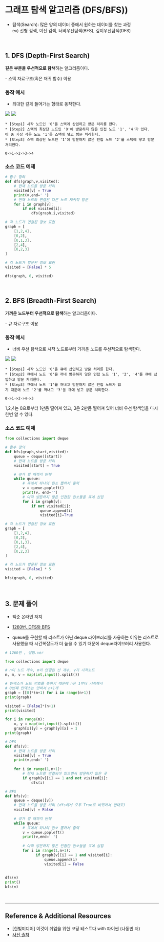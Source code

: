 # 그래프 탐색 알고리즘 (DFS/BFS))
* 탐색(Search): 많은 양의 데이터 중에서 원하는 데이터를 찾는 과정 <br>
ex) 선형 검색, 이진 검색, 너비우선탐색(BFS), 깊이우선탐색(DFS)

<br>

## 1. DFS (Depth-First Search)
**깊은 부분을 우선적으로 탐색**하는 알고리즘이다.

\- 스택 자료구조(혹은 재귀 함수) 이용

### 동작 예시
* 최대한 깊게 들어가는 형태로 동작한다.

![](./img/DFS_1.jpg)
![](./img/DFS_2.jpg)

```
* [Step1] 시작 노드인 '0'을 스택에 삽입하고 방문 처리를 한다.
* [Step2] 스택의 최상단 노드인 '0'에 방문하지 않은 인접 노드 '1', '4'가 있다.
이 중 가장 작은 노드 '1'를 스택에 넣고 방문 처리한다.
* [Step3] 스택 최상단 노드인 '1'에 방문하지 않은 인접 노드 '2'를 스택에 넣고 방문 처리한다.
```
```
0->1->2->3->4
```

### 소스 코드 예제
```python
# 함수 정의
def dfs(graph,v,visited):
    # 현재 노드를 방문 처리
    visited[v] = True
    print(v,end=' ')
    # 현재 노드와 연결된 다른 노드 재귀적 방문
    for i in graph[v]:
        if not visited[i]:
            dfs(graph,i,visited)

# 각 노드가 연결된 정보 표현
graph = [
    [1,2,4],
    [0,2],
    [0,1,3],
    [2,4],
    [0,2,3]
]

# 각 노드가 방문된 정보 표현 
visited = [False] * 5

dfs(graph, 0, visited)
```

<br>

## 2. BFS (Breadth-First Search)
**가까운 노드부터 우선적으로 탐색**하는 알고리즘이다.

\- 큐 자료구조 이용

### 동작 예시
* 너비 우선 탐색으로 시작 노드로부터 가까운 노드를 우선적으로 탐색한다.

![](./img/BFS_1.jpg)
![](./img/BFS_2.jpg)

```
* [Step1] 시작 노드인 '0'을 큐에 삽입하고 방문 처리를 한다.
* [Step2] 큐에서 노드 '0'을 꺼내 방문하지 않은 인접 노드 '1', '2', '4'를 큐에 삽입하고 방문 처리한다.
* [Step3] 큐에서 노드 '1'를 꺼내고 방문하지 않은 인접 노드가 없
기 때문에 노드 '2'를 꺼내고 '3'을 큐에 넣고 방문 처리한다.
```
```
0->1->2->4->3
```
1,2,4는 0으로부터 1만큼 떨어져 있고, 3은 2만큼 떨어져 있어 너비 우선 탐색임을 다시 한번 알 수 있다.

### 소스 코드 예제
```python
from collections import deque

# 함수 정의
def bfs(graph,start,visited):
    queue = deque([start])
    # 현재 노드를 방문 처리
    visited[start] = True

    # 큐가 빌 때까지 반복
    while queue:
        # 큐에서 하나의 원소 뽑아서 출력
        v = queue.popleft()
        print(v, end='')
        # 아직 방문하지 않은 인접한 원소들을 큐에 삽입
        for i in graph[v]:
            if not visited[i]:
                queue.append(i)
                visited[i]=True

# 각 노드가 연결된 정보 표현
graph = [
    [1,2,4],
    [0,2],
    [0,1,3],
    [2,4],
    [0,2,3]
]

# 각 노드가 방문된 정보 표현 
visited = [False] * 5

bfs(graph, 0, visited)
```

<br>

## 3. 문제 풀이
* 백준 온라인 저지
* [1260번, DFS와 BFS](https://www.acmicpc.net/problem/1260)

* queue를 구현할 때 리스트가 아닌 deque 라이브러리를 사용하는 이유는 리스트로 사용했을 때 시간복잡도가 더 높을 수 있기 때문에 deque라이브러리 사용한다.

```python
# 1260번 , 설명.ver

from collections import deque

# n이 노드 개수, m이 연결된 선 개수, v가 시작노드
n, m, v = map(int,input().split())

# 인덱스가 노드 번호를 뜻하기 때문에 n은 1부터 시작해서
# 0번째 인덱스는 안써서 n+1개
graph = [[0]*(n+1) for i in range(n+1)]
print(graph)

visited = [False]*(n+1)
print(visited)

for i in range(m):
    x, y = map(int,input().split())
    graph[x][y] = graph[y][x] = 1
print(graph)

# DFS
def dfs(v):
    # 현재 노드를 방문 처리
    visited[v] = True
    print(v,end=' ')
    
    for i in range(1,n+1):
        # 현재 노드랑 연결되어 있으면서 방문하지 않은 곳
        if graph[v][i] == 1 and not visited[i]:
            dfs(i)

# BFS
def bfs(v):
    queue = deque([v])
    # 현재 노드를 방문 처리 (dfs에서 모두 True로 바뀌어서 반대로)
    visited[v] = False
    
    # 큐가 빌 때까지 반복
    while queue:
        # 큐에서 하나의 원소 뽑아서 출력
        v = queue.popleft()
        print(v,end=' ')
        
        # 아직 방문하지 않은 인접한 원소들을 큐에 삽입
        for i in range(1,n+1):
              if graph[v][i] == 1 and visited[i]:
                  queue.append(i)
                  visited[i] = False
            
            
dfs(v)
print()
bfs(v)
```

<br>

---
## Reference & Additional Resources
* [한빛미디어] 이것이 취업을 위한 코딩 테스트다 with 파이썬 (나동빈 저)
* [사진 출처](https://github.com/HyeminNoh/Tech-Stack)